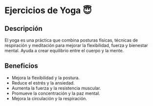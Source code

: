 # Ejercicios de Yoga :innocent:
## Descripción
El yoga es una práctica que combina posturas físicas, técnicas de respiración y meditación para mejorar la flexibilidad, fuerza y bienestar mental. Ayuda a crear equilibrio entre el cuerpo y la mente.

## Beneficios
- Mejora la flexibilidad y la postura.
- Reduce el estrés y la ansiedad.
- Aumenta la fuerza y la resistencia muscular.
- Promueve la concentración y la paz mental.
- Mejora la circulación y la respiración.
